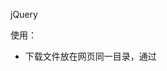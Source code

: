 jQuery    

使用：
* 下载文件放在网页同一目录，通过<script>标签引用文件    
* 通过<script src=""> 引用cdn 上的文件 
* 使用国内CDN上的JQuery 很大可能上从缓存中加载jQuery，减少网页加载时间。

语法：$(selector).action();
* $ difine jQuery;    
* selector 查询和查找HTML元素    
* action() 对查找到的元素执行的操作    
---
jQuery效果动画： 
显示隐藏：    
* hide()
* show()
* toggle() 

淡入淡出：    
* fadeIn()
* fadeOut()
* fadeToggle() 淡入淡出之间切换
* fadeTo()
* $(selector).fadeTo(speed,opacity,callback) // opacity&&speed 为必要参数，opacity = Math.random();

滑动：    
* slideDown() 
* slideUp()
* slideToggle()

<b>以上效果方法未特殊说明的都有speed 和 callback 两个可选参数，speed: fast,slow和毫秒 ,callback 为回调函数指明动画结束后执行的动作</b>

动画：
* $(selector).animate({params},speed,callback);
* {params}为必要参数，定义形成动画的CSS属性 ，属性名必须为Camel标记法书写padding-left -> paddingLeft
* 连续使用多个animate() 方法会依次调用完成动画，

停止动画：
* stop() 
* $(selector).stop(stopAll,goToEnd);
* stopAll 是否应该清除动画队列。默认false，停止当前动画效果，允许队列动画继续向下执行
* goToEnd 是否立即完成当前动画，默认false
- - - 
jQuery HTML

获得内容 :
* text() - 设置或返回所选元素的文本内容
* html() - 设置或返回所选元素的内容（包括 HTML 标记）
* val()  - 设置或返回表单字段的值
* attr() - 设置或返回所选元素的属性值 设置多个属性时attr({"prop":"value","prop":"value",...});

添加HTML内容：
* append() - 在被选元素内部的结尾插入指定内容
* prepend() - 在被选元素内部的开头插入指定内容
* after() - 在被选元素之后插入内容
* before() - 在被选元素之前插入内容
* append/prepend 是在选择元素内部嵌入，而after/before 是在元素外面追加。

删除元素：
* remove() - 删除被选元素（及其子元素）  可接受一个参数，允许您对被删元素进行过滤。该参数可以是任何 jQuery 选择器的语法。
* empty() - 从被选元素中删除子元素

操作CSS：
* addClass() - 向被选元素添加一个或多个类(多个类用空格分隔)
* removeClass() - 从被选元素删除一个或多个类
* toggleClass() - 对被选元素进行添加/删除类的切换操作
* css() - 设置或返回被选元素的一个或多个样式属性 css({"propertyname":"value","propertyname":"value",...});

尺寸：
* width() 设置或返回元素的宽度（不包括内边距、边框或外边距）
* height()
* innerWidth() 方法返回元素的宽度（包括内边距）
* innerHeight()
* outerWidth() 返回元素的宽度（包括内边距和边框）,outerWidth(true) 方法返回元素的宽度（包括内边距、边框和外边距）
* outerHeight()
- - -

